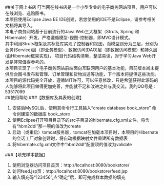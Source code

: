 ##关于网上书店
叮当网在线书店是一个小型专业的电子商务网站项目，用户可以在线浏览、选购图书。  
本项目使用Eclipse Java EE IDE创建，若您使用的IDE不是Eclipse，请参考相关文档将其导入。  
本电子商务网站基于目前流行的Java Web三大框架（Struts, Spring 和 Hibernate）开发，严格遵循模型-视图-控制器，即MVC设计模式。  
其中利用Struts框架及其标签库实现了控制器和视图，而模型则分为三层，分别为业务(Service)层（即业务模型）、数据访问(DAO)层（即数据访问模型）和持久层(由Hibernate框架实现)， 项目代码结构清晰，整洁易读，对于学习Java Web开发是非常值得参考的。  
本项目实现了一个电子商务网站前端面向互联网用户的基本功能，目前版本尚未提供后台图书发布和管理、订单管理和货物派送等功能，下个版本将提供这些功能。  
本项目的源代码完全开放，遵循MIT许可，可以任意修改，只是希望获得此源码的人能够将此项目做得更加完善，并能就不足和改进之处与我交流，我的QQ号是：53517099  
##使用帮助
###【数据库及其表的创建】
1. 安装后MySQL后，使用其命令行工具输入“create database book_store” 命令创建空的数据库 book_store
2. 使用Eclipse打开项目目录下的src子目录的hibernate.cfg.xml文件，将含有“hbm2ddl”那一项的值改为create
3. 启动（或重启）tomcat服务器，tomcat在加载本项目时，本项目的Hibernate的会话工厂对象创建时，将自动根据映射文件重建所有数据表
4. 将hibernate.cfg.xml文件中“hbm2ddl"配置项的值改为validate  

###【填充样本数据】
1. 使用浏览器访问项目首页：http://localhost:8080/bookstore/
2. 访问feed.jsp页：http://localhost:8080/bookstore/feed.jsp
3. 输入填充码“123456”,点“确定”后，即可完成样本数据的填充
